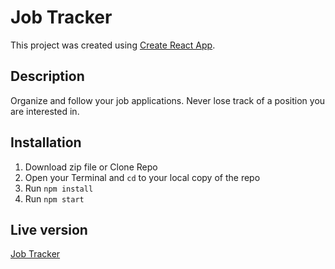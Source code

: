 # Job Tracker

This project was created using [Create React App](https://github.com/facebook/create-react-app).

## Description

Organize and follow your job applications. Never lose track of a position you are interested in.

## Installation

1. Download zip file or Clone Repo
2. Open your Terminal and `cd` to your local copy of the repo
3. Run `npm install`
4. Run `npm start`

## Live version

[Job Tracker](https://job-tracker-project.netlify.app/)
